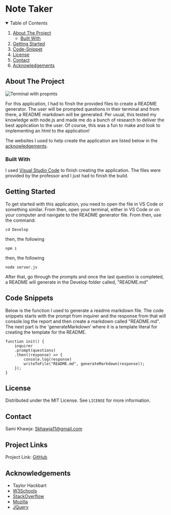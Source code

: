 # Note Taker

<!-- TABLE OF CONTENTS -->
<details open="open">
  <summary>Table of Contents</summary>
  <ol>
    <li>
      <a href="#about-the-project">About The Project</a>
      <ul>
        <li><a href="#built-with">Built With</a></li>
      </ul>
    </li>
    <li>
      <a href="#getting-started">Getting Started</a>
    </li>
    <li><a href="#code-snippet">Code-Snippet</a></li>
    <li><a href="#license">License</a></li>
    <li><a href="#contact">Contact</a></li>
    <li><a href="#acknowledgements">Acknowledgements</a></li>
  </ol>
</details>



<!-- ABOUT THE PROJECT -->
## About The Project

<img src="./assets/images/webpage.png" alt="Terminal with propmts">

For this application, I had to finsh the provided files to create a README generator. The user will be prompted questions in their terminal and from there, a README markdown will be generated. Per usual, this tested my knowledge with node.js and made me do a bunch of research to deliver the best application to the user. Of course, this was a fun to make and look to implementing an html to the application!

The websites I used to help create the application are listed below in the <a href="#acknowledgements">acknowledgements</a>.

### Built With

I used <a href="https://code.visualstudio.com/">Visual Studio Code</a> to finish creating the application. The files were provided by the professor and I just had to finish the build.


<!-- GETTING STARTED -->
## Getting Started

To get started with this application, you need to open the file in VS Code or something similar. From then, open your terminal, either in VS Code or on your computer and navigate to the README generator file. From then, use the command:
```
cd Develop
```
then, the following
```
npm i
```
then, the following
```
node server.js
```
After that, go through the prompts and once the last question is completed, a README will generate in the Develop folder called, "README.md"


<!-- USAGE EXAMPLES -->
## Code Snippets

Below is the function I used to generate a readme markdown file. The code snippets starts with the prompt from inquirer and the response from that will console.log the report and then create a markdown called "README.md". The next part is the 'generateMarkdown' where it is a template literal for creating the template for the README.
```
function init() {
    inquirer
    .prompt(questions)
    .then((response) => {
        console.log(response)
        writeToFile("README.md", generateMarkdown(response));
    });
}
```


<!-- LICENSE -->
## License

Distributed under the MIT License. See `LICENSE` for more information.



<!-- CONTACT -->
## Contact
Sami Khawja: Skhawja11@gmail.com


## Project Links
Project Link: [GitHub](https://github.com/samikhawja/note_taker)



<!-- ACKNOWLEDGEMENTS -->
## Acknowledgements
* Taylor Hackbart
* [W3Schools](https://www.w3schools.com/)
* [StackOverflow](https://stackoverflow.com/)
* [Mozilla](https://developer.mozilla.org/en-US/docs/Web/JavaScript)
* [JQuery](https://jquery.com/)